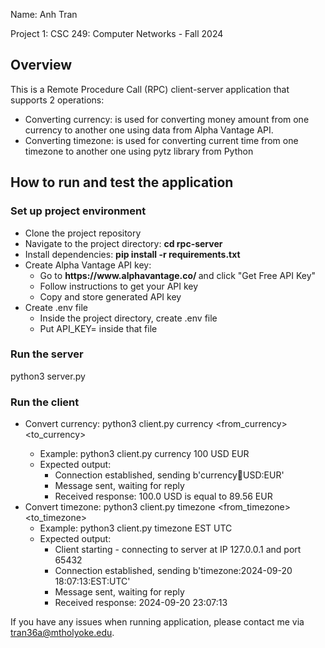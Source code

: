 <p> Name: Anh Tran </p> 
<p>Project 1: CSC 249: Computer Networks - Fall 2024</p> 
<h2>Overview</h2>
<p>
  This is a Remote Procedure Call (RPC) client-server application that supports 2 operations:
  <ul>
    <li>
      Converting currency: is used for converting money amount from one currency to another one using data from Alpha Vantage API. 
    </li>
    <li>
      Converting timezone: is used for converting current time from one timezone to another one using pytz library from Python
    </li>
  </ul>
</p>
<h2> How to run and test the application </h2>
<h3>Set up project environment </h3>  
<ul>
  <li> Clone the project repository</li>
  <li>Navigate to the project directory: <b> cd rpc-server </b></li>
  <li>Install dependencies: <b>pip install -r requirements.txt</b> </li>
  <li>
    Create Alpha Vantage API key:
    <ul>
      <li> Go to <b> https://www.alphavantage.co/ </b> and click "Get Free API Key" </li>
      <li> Follow instructions to get your API key </li>
      <li>Copy and store generated API key </li>
    </ul>
  </li>
  <li> 
    Create .env file 
    <ul> 
      <li> Inside the project directory, create .env file </li>
      <li> Put API_KEY=<your_api_key> inside that file </li>
    </ul>
  </li>
</ul>

### Run the server
python3 server.py

### Run the client
- Convert currency: python3 client.py currency <amount> <from_currency> <to_currency>
  - Example: python3 client.py currency 100 USD EUR
  - Expected output: 
    - Connection established, sending b'currency:100:USD:EUR'
    - Message sent, waiting for reply
    - Received response: 100.0 USD is equal to 89.56 EUR
- Convert timezone: python3 client.py timezone <from_timezone> <to_timezone>
  - Example: python3 client.py timezone EST UTC
  - Expected output:
    - Client starting - connecting to server at IP 127.0.0.1 and port 65432
    - Connection established, sending b'timezone:2024-09-20 18:07:13:EST:UTC'
    - Message sent, waiting for reply
    - Received response: 2024-09-20 23:07:13

If you have any issues when running application, please contact me via tran36a@mtholyoke.edu.
